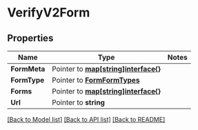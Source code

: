 # VerifyV2Form

## Properties
Name | Type | Notes
------------ | ------------- | -------------
**FormMeta** | Pointer to [**map[string]interface{}**](.md) | 
**FormType** | Pointer to [**FormFormTypes**](form_form_types.md) | 
**Forms** | Pointer to [**map[string]interface{}**](.md) | 
**Url** | Pointer to **string** | 

[[Back to Model list]](../README.md#documentation-for-models) [[Back to API list]](../README.md#documentation-for-api-endpoints) [[Back to README]](../README.md)


